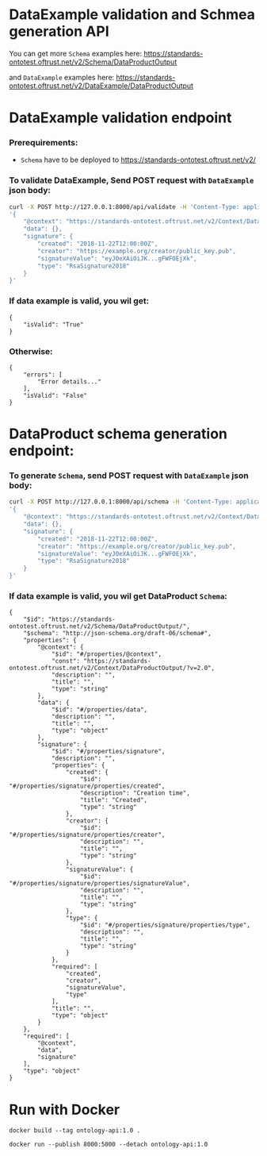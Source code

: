 # DataExample validation and Schmea generation API

You can get more `Schema` examples here:
https://standards-ontotest.oftrust.net/v2/Schema/DataProductOutput

and `DataExample` examples here: 
https://standards-ontotest.oftrust.net/v2/DataExample/DataProductOutput


# DataExample validation endpoint
### Prerequirements:
* `Schema` have to be deployed to https://standards-ontotest.oftrust.net/v2/

### To validate DataExample, Send POST request with `DataExample` json body:
```bash
curl -X POST http://127.0.0.1:8000/api/validate -H 'Content-Type: application/json' -d 
'{
	"@context": "https://standards-ontotest.oftrust.net/v2/Context/DataProductOutput/",
	"data": {},
	"signature": {
		"created": "2018-11-22T12:00:00Z",
		"creator": "https://example.org/creator/public_key.pub",
		"signatureValue": "eyJ0eXAiOiJK...gFWFOEjXk",
		"type": "RsaSignature2018"
	}
}'
```
### If data example is valid, you wil get:
```
{
    "isValid": "True"
}
```
### Otherwise:
```
{
    "errors": [
        "Error details..."
    ],
    "isValid": "False"
}
```
# DataProduct schema generation endpoint:
### To generate `Schema`, send POST request with `DataExample` json body:
```bash
curl -X POST http://127.0.0.1:8000/api/schema -H 'Content-Type: application/json' -d 
'{
	"@context": "https://standards-ontotest.oftrust.net/v2/Context/DataProductOutput/",
	"data": {},
	"signature": {
		"created": "2018-11-22T12:00:00Z",
		"creator": "https://example.org/creator/public_key.pub",
		"signatureValue": "eyJ0eXAiOiJK...gFWFOEjXk",
		"type": "RsaSignature2018"
	}
}'
```
### If data example is valid, you wil get DataProduct `Schema`:
```
{
    "$id": "https://standards-ontotest.oftrust.net/v2/Schema/DataProductOutput/",
    "$schema": "http://json-schema.org/draft-06/schema#",
    "properties": {
        "@context": {
            "$id": "#/properties/@context",
            "const": "https://standards-ontotest.oftrust.net/v2/Context/DataProductOutput/?v=2.0",
            "description": "",
            "title": "",
            "type": "string"
        },
        "data": {
            "$id": "#/properties/data",
            "description": "",
            "title": "",
            "type": "object"
        },
        "signature": {
            "$id": "#/properties/signature",
            "description": "",
            "properties": {
                "created": {
                    "$id": "#/properties/signature/properties/created",
                    "description": "Creation time",
                    "title": "Created",
                    "type": "string"
                },
                "creator": {
                    "$id": "#/properties/signature/properties/creator",
                    "description": "",
                    "title": "",
                    "type": "string"
                },
                "signatureValue": {
                    "$id": "#/properties/signature/properties/signatureValue",
                    "description": "",
                    "title": "",
                    "type": "string"
                },
                "type": {
                    "$id": "#/properties/signature/properties/type",
                    "description": "",
                    "title": "",
                    "type": "string"
                }
            },
            "required": [
                "created",
                "creator",
                "signatureValue",
                "type"
            ],
            "title": "",
            "type": "object"
        }
    },
    "required": [
        "@context",
        "data",
        "signature"
    ],
    "type": "object"
}
```

# Run with Docker
```
docker build --tag ontology-api:1.0 .

docker run --publish 8000:5000 --detach ontology-api:1.0
```